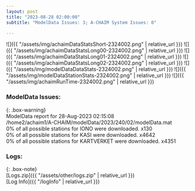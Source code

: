 ```yaml
---
layout: post
title: "2023-08-28 02:00:00"
subtitle: "ModelData Issues: 3; A-CHAIM System Issues: 0"

---
```


![]({{ "/assets/img/achaimDataStatsShort-2324002.png" | relative_url }})
![]({{ "/assets/img/achaimDataStatsLong00-2324002.png" | relative_url }})
![]({{ "/assets/img/achaimDataStatsLong01-2324002.png" | relative_url }})
![]({{ "/assets/img/achaimDataStatsLong02-2324002.png" | relative_url }})
![]({{ "/assets/img/modelDataDataStats-2324002.png" | relative_url }})
![]({{ "/assets/img/modelDataStationStats-2324002.png" | relative_url }})
![]({{ "/assets/img/achaimRunTime-2324002.png" | relative_url }})


### ModelData Issues:  
  
{: .box-warning}  
 ModelData report for 28-Aug-2023 02:15:08   
 /home2/achaim1/A-CHAIM/modelData/2023/240/02/modelData.mat   
 0% of all possible stations for IONO were downloaded. x130   
 0% of all possible stations for KASI were downloaded. x4642   
 0% of all possible stations for KARTVERKET were downloaded. x4351   
  


### Logs:  
  
{: .box-note}  
[Logs.zip]({{ "/assets/other/logs.zip" | relative_url }})  
[Log Info]({{ "/logInfo" | relative_url }})  

